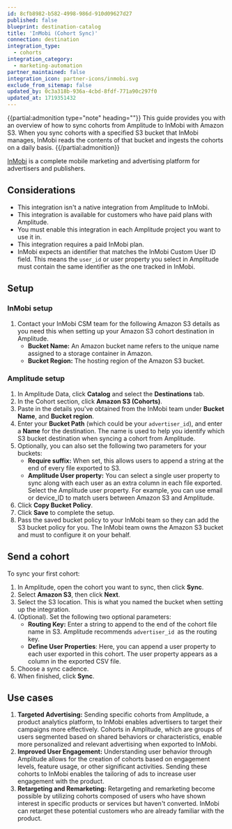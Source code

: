 ```yaml
---
id: 8cfb8982-b582-4998-986d-910d09627d27
published: false
blueprint: destination-catalog
title: 'InMobi (Cohort Sync)'
connection: destination
integration_type:
  - cohorts
integration_category:
  - marketing-automation
partner_maintained: false
integration_icon: partner-icons/inmobi.svg
exclude_from_sitemap: false
updated_by: 0c3a318b-936a-4cbd-8fdf-771a90c297f0
updated_at: 1719351432
---
```

{{partial:admonition type="note" heading=""}}
This guide provides you with an overview of how to sync cohorts from Amplitude to InMobi with Amazon S3. When you sync cohorts with a specified S3 bucket that InMobi manages, InMobi reads the contents of that bucket and ingests the cohorts on a daily basis.
{{/partial:admonition}}

[InMobi](https://www.inmobi.com/) is a complete mobile marketing and advertising platform for advertisers and publishers.

## Considerations

- This integration isn't a native integration from Amplitude to InMobi.
- This integration is available for customers who have paid plans with Amplitude.
- You must enable this integration in each Amplitude project you want to use it in.
- This integration requires a paid InMobi plan.
- InMobi expects an identifier that matches the InMobi Custom User ID field. This means the `user_id` or user property you select in Amplitude must contain the same identifier as the one tracked in InMobi.

## Setup

### InMobi setup

1. Contact your InMobi CSM team for the following Amazon S3 details as you need this when setting up your Amazon S3 cohort destination in Amplitude.
   - **Bucket Name:** An Amazon bucket name refers to the unique name assigned to a storage container in Amazon.
   - **Bucket Region:** The hosting region of the Amazon S3 bucket.

### Amplitude setup

1. In Amplitude Data, click **Catalog** and select the **Destinations** tab.
2. In the Cohort section, click **Amazon S3 (Cohorts)**.
3. Paste in the details you've obtained from the InMobi team under **Bucket Name**, and **Bucket region**.
4. Enter your **Bucket Path** (which could be your `advertiser_id`), and enter a **Name** for the destination. The name is used to help you identify which S3 bucket destination when syncing a cohort from Amplitude.
5. Optionally, you can also set the following two parameters for your buckets:
   - **Require suffix:** When set, this allows users to append a string at the end of every file exported to S3.
   - **Amplitude User property:** You can select a single user property to sync along with each user as an extra column in each file exported. Select the Amplitude user property. For example, you can use email or device_ID to match users between Amazon S3 and Amplitude.
6. Click **Copy Bucket Policy**.
7. Click **Save** to complete the setup. 
8. Pass the saved bucket policy to your InMobi team so they can add the S3 bucket policy for you. The InMobi team owns the Amazon S3 bucket and must to configure it on your behalf.

## Send a cohort

To sync your first cohort:

1. In Amplitude, open the cohort you want to sync, then click **Sync**.
2. Select **Amazon S3**, then click **Next**.
3. Select the S3 location. This is what you named the bucket when setting up the integration.
4. (Optional). Set the following two optional parameters:
   - **Routing Key:** Enter a string to append to the end of the cohort file name in S3. Amplitude recommends `advertiser_id `as the routing key.
   - **Define User Properties**: Here, you can append a user property to each user exported in this cohort. The user property appears as a column in the exported CSV file.
5. Choose a sync cadence.
6. When finished, click **Sync**.

## Use cases

1. **Targeted Advertising:** Sending specific cohorts from Amplitude, a product analytics platform, to InMobi enables advertisers to target their campaigns more effectively. Cohorts in Amplitude, which are groups of users segmented based on shared behaviors or characteristics, enable more personalized and relevant advertising when exported to InMobi.
2. **Improved User Engagement:** Understanding user behavior through Amplitude allows for the creation of cohorts based on engagement levels, feature usage, or other significant activities. Sending these cohorts to InMobi enables the tailoring of ads to increase user engagement with the product.
3. **Retargeting and Remarketing:** Retargeting and remarketing become possible by utilizing cohorts composed of users who have shown interest in specific products or services but haven't converted. InMobi can retarget these potential customers who are already familiar with the product.